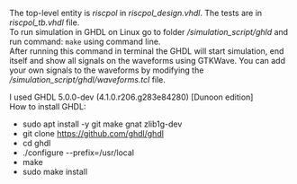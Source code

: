 The top-level entity is *riscpol* in *riscpol_design.vhdl*. The tests are in 
*riscpol_tb.vhdl* file. <br/>
To run simulation in GHDL on Linux go to folder
*/simulation_script/ghld* and run command: `make` using command line. <br/>
After running this command in terminal the GHDL will start simulation, end 
itself and show all signals on the waveforms using GTKWave. You can add your own
signals to the waveforms by modifying the 
*/simulation_script/ghdl/waveforms.tcl* file. 

I used GHDL 5.0.0-dev (4.1.0.r206.g283e84280) [Dunoon edition] <br/>
How to install GHDL: <br/>
- sudo apt install -y git make gnat zlib1g-dev
- git clone https://github.com/ghdl/ghdl
- cd ghdl
- ./configure --prefix=/usr/local
- make
- sudo make install
